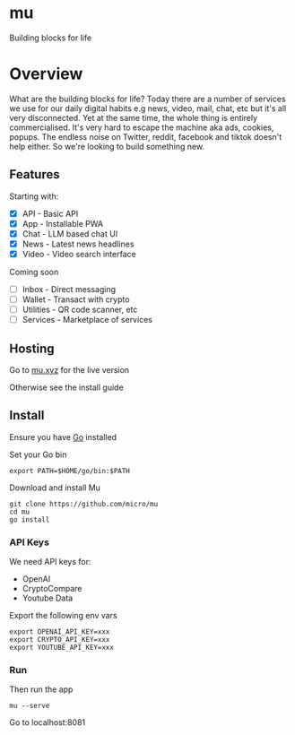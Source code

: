 # mu

Building blocks for life

# Overview

What are the building blocks for life? Today there are a number of services we use for our daily digital habits e.g news, video, mail, chat, etc but it's all very disconnected. Yet at the same time, the whole thing is entirely commercialised. It's very hard to escape the machine aka ads, cookies, popups. The endless noise on Twitter, reddit, facebook and tiktok doesn't help either. So we're looking to build something new. 

## Features

Starting with:

- [x] API - Basic API
- [x] App - Installable PWA
- [x] Chat - LLM based chat UI
- [x] News - Latest news headlines
- [x] Video - Video search interface

Coming soon

- [ ] Inbox - Direct messaging
- [ ] Wallet - Transact with crypto
- [ ] Utilities - QR code scanner, etc
- [ ] Services - Marketplace of services

## Hosting

Go to [mu.xyz](https://mu.xyz) for the live version

Otherwise see the install guide

## Install

Ensure you have [Go](https://go.dev/doc/install) installed

Set your Go bin
```
export PATH=$HOME/go/bin:$PATH
```

Download and install Mu

```
git clone https://github.com/micro/mu
cd mu
go install
```

### API Keys

We need API keys for:

- OpenAI
- CryptoCompare
- Youtube Data

Export the following env vars

```
export OPENAI_API_KEY=xxx
export CRYPTO_API_KEY=xxx
export YOUTUBE_API_KEY=xxx
```

### Run

Then run the app

```
mu --serve
```

Go to localhost:8081
